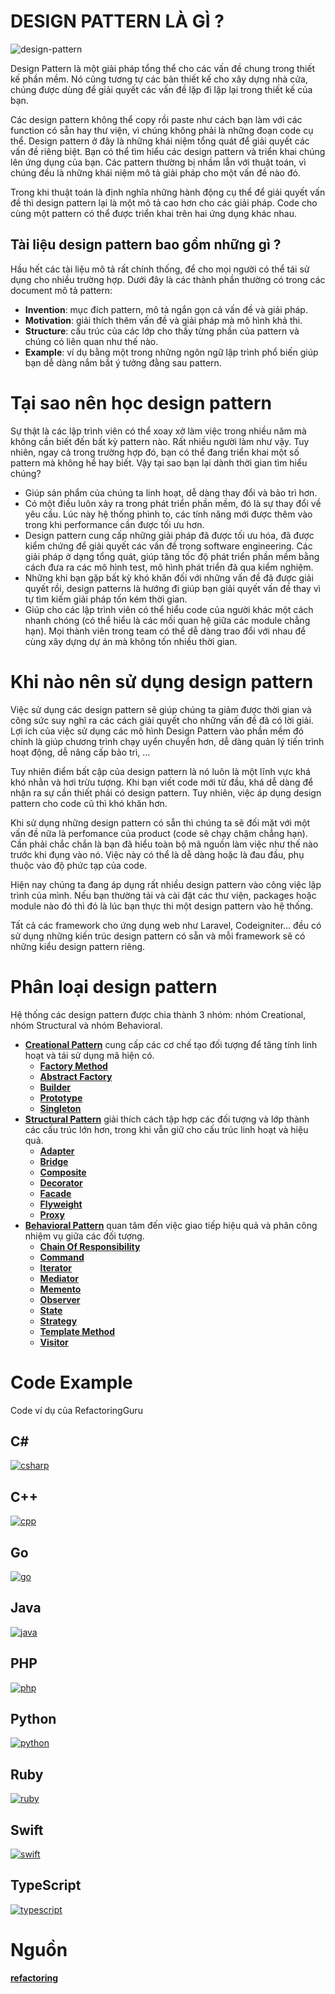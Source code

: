 # DESIGN PATTERN LÀ GÌ ?

![design-pattern](./assets/design-patterns.png)

Design Pattern là một giải pháp tổng thể cho các vấn đề chung trong thiết kế phần mềm. Nó cũng tương tự các bản thiết kế cho xây dựng nhà cửa, chúng được dùng để giải quyết các vấn đề lặp đi lặp lại trong thiết kế của bạn.

Các design pattern không thể copy rồi paste như cách bạn làm với các function có sẵn hay thư viện, vì chúng không phải là những đoạn code cụ thể. Design pattern ở đây là những khái niệm tổng quát để giải quyết các vấn đề riêng biệt. Bạn có thể tìm hiểu các design pattern và triển khai chúng lên ứng dụng của bạn. Các pattern thường bị nhầm lẫn với thuật toán, vì chúng đều là những khái niệm mô tả giải pháp cho một vấn đề nào đó. 

Trong khi thuật toán là định nghĩa những hành động cụ thể để giải quyết vấn đề thì design pattern lại là một mô tả cao hơn cho các giải pháp. Code cho cùng một pattern có thể được triển khai trên hai ứng dụng khác nhau.

## Tài liệu design pattern bao gồm những gì ?

Hầu hết các tài liệu mô tả rất chính thống, để cho mọi người có thể tái sử dụng cho nhiều trường hợp. Dưới đây là các thành phần thường có trong các document mô tả pattern:

- **Invention**: mục đích pattern, mô tả ngắn gọn cả vấn đề và giải pháp.
- **Motivation**: giải thích thêm vấn đề và giải pháp mà mô hình khả thi.
- **Structure**: cấu trúc của các lớp cho thấy từng phần của pattern và chúng có liên quan như thế nào.
- **Example**: ví dụ bằng một trong những ngôn ngữ lập trình phổ biến giúp bạn dễ dàng nắm bắt ý tưởng đằng sau pattern.

# Tại sao nên học design pattern

Sự thật là các lập trình viên có thể xoay xở làm việc trong nhiều năm mà không cần biết đến bất kỳ pattern nào. Rất nhiều người làm như vậy. Tuy nhiên, ngay cả trong trường hợp đó, bạn có thể đang triển khai một số pattern mà không hề hay biết. Vậy tại sao bạn lại dành thời gian tìm hiểu chúng?

- Giúp sản phẩm của chúng ta linh hoạt, dễ dàng thay đổi và bảo trì hơn.
- Có một điều luôn xảy ra trong phát triển phần mềm, đó là sự thay đổi về yêu cầu. Lúc này hệ thống phình to, các tính năng mới được thêm vào trong khi performance cần được tối ưu hơn.
- Design pattern cung cấp những giải pháp đã được tối ưu hóa, đã được kiểm chứng để giải quyết các vấn đề trong software engineering. Các giải pháp ở dạng tổng quát, giúp tăng tốc độ phát triển phần mềm bằng cách đưa ra các mô hình test, mô hình phát triển đã qua kiểm nghiệm.
- Những khi bạn gặp bất kỳ khó khăn đối với những vấn đề đã được giải quyết rồi, design patterns là hướng đi giúp bạn giải quyết vấn đề thay vì tự tìm kiếm giải pháp tốn kém thời gian.
- Giúp cho các lập trình viên có thể hiểu code của người khác một cách nhanh chóng (có thể hiểu là các mối quan hệ giữa các module chẳng hạn). Mọi thành viên trong team có thể dễ dàng trao đổi với nhau để cùng xây dựng dự án mà không tốn nhiều thời gian.

# Khi nào nên sử dụng design pattern

Việc sử dụng các design pattern sẽ giúp chúng ta giảm được thời gian và công sức suy nghĩ ra các cách giải quyết cho những vấn đề đã có lời giải. Lợi ích của việc sử dụng các mô hình Design Pattern vào phần mềm đó chính là giúp chương trình chạy uyển chuyển hơn, dễ dàng quản lý tiến trình hoạt động, dễ nâng cấp bảo trì, …

Tuy nhiên điểm bất cập của design pattern là nó luôn là một lĩnh vực khá khó nhằn và hơi trừu tượng. Khi bạn viết code mới từ đầu, khá dễ dàng để nhận ra sự cần thiết phải có design pattern. Tuy nhiên, việc áp dụng design pattern cho code cũ thì khó khăn hơn.

Khi sử dụng những design pattern có sẵn thì chúng ta sẽ đối mặt với một vấn đề nữa là perfomance của product (code sẽ chạy chậm chẳng hạn). Cần phải chắc chắn là bạn đã hiểu toàn bộ mã nguồn làm việc như thế nào trước khi đụng vào nó. Việc này có thể là dễ dàng hoặc là đau đầu, phụ thuộc vào độ phức tạp của code.

Hiện nay chúng ta đang áp dụng rất nhiều design pattern vào công việc lập trình của mình. Nếu bạn thường tải và cài đặt các thư viện, packages hoặc module nào đó thì đó là lúc bạn thực thi một design pattern vào hệ thống.

Tất cả các framework cho ứng dụng web như Laravel, Codeigniter… đều có sử dụng những kiến trúc design pattern có sẵn và mỗi framework sẽ có những kiểu design pattern riêng.

# Phân loại design pattern

Hệ thống các design pattern được chia thành 3 nhóm: nhóm Creational, nhóm Structural và nhóm Behavioral.

- [**Creational Pattern**](./creational-pattern) cung cấp các cơ chế tạo đối tượng để tăng tính linh hoạt và tái sử dụng mã hiện có.
    + [**Factory Method**](./creational-pattern/factory-method)
    + [**Abstract Factory**](./creational-pattern/abstract-factory)
    + [**Builder**](./creational-pattern/builder)
    + [**Prototype**](./creational-pattern/prototype)
    + [**Singleton**](./creational-pattern/singleton)
- [**Structural Pattern**](./structural-pattern) giải thích cách tập hợp các đối tượng và lớp thành các cấu trúc lớn hơn, trong khi vẫn giữ cho cấu trúc linh hoạt và hiệu quả.
    + [**Adapter**](./structural-pattern/adapter)
    + [**Bridge**](./structural-pattern/bridge)
    + [**Composite**](./structural-pattern/composite)
    + [**Decorator**](./structural-pattern/decorator)
    + [**Facade**](./structural-pattern/facade)
    + [**Flyweight**](./structural-pattern/flyweight)
    + [**Proxy**](./structural-pattern/proxy)
- [**Behavioral Pattern**](./behavioral-pattern) quan tâm đến việc giao tiếp hiệu quả và phân công nhiệm vụ giữa các đối tượng.
    + [**Chain Of Responsibility**](./behavioral-pattern/chain-of-responsibility)
    + [**Command**](./behavioral-pattern/command)
    + [**Iterator**](./behavioral-pattern/iterator)
    + [**Mediator**](./behavioral-pattern/mediator)
    + [**Memento**](./behavioral-pattern/memento)
    + [**Observer**](./behavioral-pattern/observer)
    + [**State**](./behavioral-pattern/state)
    + [**Strategy**](./behavioral-pattern/strategy)
    + [**Template Method**](./behavioral-pattern/template-method)
    + [**Visitor**](./behavioral-pattern/visitor)

# Code Example

Code ví dụ của RefactoringGuru

## C#

[![csharp](./assets/csharp.png)](https://github.com/RefactoringGuru/design-patterns-csharp)

## C++

[![cpp](./assets/cpp.png)](https://github.com/RefactoringGuru/design-patterns-cpp)

## Go

[![go](./assets/go.png)](https://github.com/RefactoringGuru/design-patterns-go)

## Java

[![java](./assets/java.png)](https://github.com/RefactoringGuru/design-patterns-java)

## PHP

[![php](./assets/php.png)](https://github.com/RefactoringGuru/design-patterns-php)

## Python

[![python](./assets/python.png)](https://github.com/RefactoringGuru/design-patterns-python)

## Ruby

[![ruby](./assets/ruby.png)](https://github.com/RefactoringGuru/design-patterns-ruby)

## Swift

[![swift](./assets/swift.png)](https://github.com/RefactoringGuru/design-patterns-swift)

## TypeScript

[![typescript](./assets/typescript.png)](https://github.com/RefactoringGuru/design-patterns-typescript)

# Nguồn

[**refactoring**](https://refactoring.guru/design-patterns)